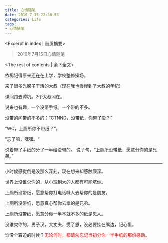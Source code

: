 ```yaml
---
title: 心情随笔
date: 2016-7-15-22:36:53
categories: Life
tags:
- 心情随笔
---
```

<Excerpt in index | 首页摘要> 
>2016年7月15日心情随笔  
<!-- more -->
<The rest of contents | 余下全文>  
  
依稀记得原来还在在上学，学校整修操场。  
  
来了很多光膀子干活的大叔（现在我也慢慢到了大叔的年纪）  
  
课间跑去蹲坑。2个大叔同在。  
  
说来也有趣，一个没带手纸。一个带的不多。  
  
没带的问带的不多的：“CTNND，没带纸，你带了没？”  
  
”WC，上厕所你不带纸？“。  
  
”忘了嘛，嘿嘿。“  
  
说着带了手纸的分了一半给没带的。  说了句，“上厕所没带纸，愿意分你的是兄弟。”  
  
---

小时候感觉倒是没那么深刻，现在想来却感触颇深。  
  
世界上没谁欠你的，从小玩到大的人都有可能坑你。  
  
上厕所没带纸，愿意帮你打电话喊人去帮你的是朋友。  
  
上厕所没带纸，愿意真心帮你去拿的是兄弟。  
  
上厕所没带纸，愿意分你一半本就不多的纸是恩人。  
  
没谁欠你的，男子汉，大丈夫。受了恩，没必要挂在嘴边，记心里。  
  
谁没个窘迫的时候？<font color=red>无论何时，都请勿忘记当初分你一半手纸的那份感动。</font>